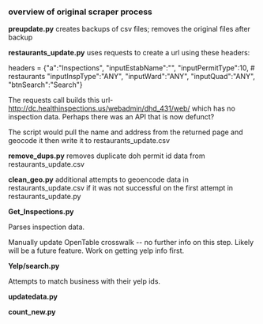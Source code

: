 ### overview of original scraper process

**preupdate.py** 
creates backups of csv files; removes the original files after backup



**restaurants_update.py**
uses requests to create a url using these headers:

headers  = {"a":"Inspections",
"inputEstabName":"",
"inputPermitType":10, # restaurants
"inputInspType":"ANY",
"inputWard":"ANY",
"inputQuad":"ANY",
"btnSearch":"Search"}

The requests call builds this url- http://dc.healthinspections.us/webadmin/dhd_431/web/
which has no inspection data. Perhaps there was an API that is now defunct?

The script would pull the name and address from the returned page and geocode it then write it to restaurants_update.csv


**remove_dups.py**
removes duplicate doh permit id data from restaurants_update.csv


**clean_geo.py**
additional attempts to geoencode data in restaurants_update.csv if it was not successful on the first attempt in restaurants_update.py

**Get_Inspections.py**

Parses inspection data. 


Manually update OpenTable crosswalk -- no further info on this step. Likely will be a future feature. Work on getting yelp info first.

**Yelp/search.py**

Attempts to match business with their yelp ids.


**updatedata.py**

**count_new.py**